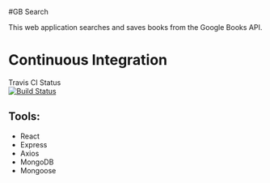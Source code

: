 #GB Search

This web application searches and saves books from the Google Books API.


# Continuous Integration
Travis CI Status\
[![Build Status](https://travis-ci.com/Wizkym/gbsearch.svg?branch=master)](https://travis-ci.com/Wizkym/gbsearch)

## Tools:

* React
* Express
* Axios
* MongoDB
* Mongoose